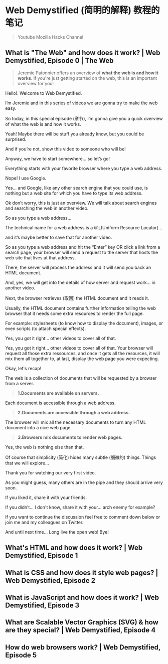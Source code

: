 # Web Demystified (简明的解释) 教程的笔记  
> Youtube Mozilla Hacks Channel  

## What is "The Web" and how does it work? | Web Demystified, Episode 0 | The Web
> Jeremie Patonnier offers an overview of **what the web is and how it works**. If you're just getting started on the web, this is an important overview for you!  

Hello!. Welcome to Web Demystified.  

I’m Jeremie and in this series of videos we are gonna try to make the web easy.  

So today, in this special episode (章节), I’m gonna give you a quick overview of what the web is and how it works.  

Yeah! Maybe there will be stuff you already know, but you could be surprised.  

And if you’re not, show this video to someone who will be!  

Anyway, we have to start somewhere… so let’s go!  

Everything starts with your favorite browser where you type a web address.  

Nope! I use Google.  

Yes… and Google, like any other search engine that you could use, is nothing but a web site for which you have to type its web address.  

Ok don’t worry, this is just an overview. We will talk about search engines and searching the web in another video.  

So as you type a web address…  

The technical name for a web address is a `URL`(Uniform Resource Locator)…  

and it’s maybe better to save that for another video.  

So as you type a web address and hit the “Enter” key  OR click a link from a search page, your browser will send a request to the server that hosts the web site that lives at that address.  

There, the server will process the address and it will send you back an HTML document.  

And, yes, we will get into the details of how server and request work… in another video.  

Next, the browser retrieves (取回) the HTML document and it reads it.  

Usually, the HTML document contains further information telling the web browser that it needs some extra resources to render the full page.  

For example: stylesheets (to know how to display the document), images, or even scripts (to attach special effects).  

Yes, you got it right… other videos to cover all of that.  

Yes, you got it right… other videos to cover all of that. Your browser will request all those extra ressources, and once it gets all the resources, it will mix them all together to, at last, display the web page you were expecting.   

Okay, let's recap!  

The web is a collection of documents that will be requested by a browser from a server.  
> **1.Documents are available on servers.**  

Each document is accessible through a web address.  
> **2.Documents are accessible through a web address.**  

The browser will mix all the necessary documents to turn any HTML document into a nice web page.  
> **3.Browsers mix documents to render web pages.**  

Yes, the web is nothing else than that.  

Of course that simplicity (简化) hides many subtle (细微的) things. Things that we will explore…

Thank you for watching our very first video.  

As you might guess, many others are in the pipe and they should arrive very soon.  

If you liked it, share it with your friends.  

If you didn’t… I don't know, share it with your… arch enemy for example?  

If you want to continue the discussion feel free to comment down below or join me and my colleagues on Twitter.  

And until next time… Long live the open web! Bye!  







## What's HTML and how does it work? | Web Demystified, Episode 1  



## What is CSS and how does it style web pages? | Web Demystified, Episode 2  



## What is JavaScript and how does it work? | Web Demystified, Episode 3  



## What are Scalable Vector Graphics (SVG) & how are they special? | Web Demystified, Episode 4  



## How do web browsers work? | Web Demystified, Episode 5  





